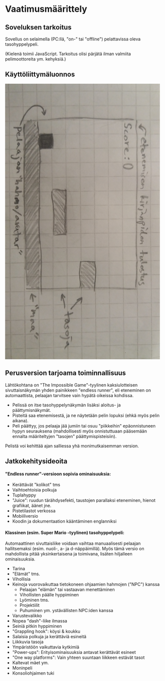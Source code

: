 # Vaatimusmäärittely


## Soveluksen tarkoitus
Sovellus on selaimella (PC:llä, "on-" tai "offline") pelattavissa oleva tasohyppelypeli.

(Kielenä toimii JavaScript. Tarkoitus olisi pärjätä ilman valmiita pelimoottoreita ym. kehyksiä.)

## Käyttöliittymäluonnos
![kayttoliittymaluonnos](https://github.com/magael/otm-harjoitustyo/blob/master/dokumentaatio/otm_kayttoliittymaluonnos.jpg)

## Perusversion tarjoama toiminnallisuus
Lähtökohtana on "The Impossible Game"-tyylinen kaksiulotteisen sivuttaisnäkymän yhden painikkeen "endless runner", eli eteneminen on automaattista, pelaajan tarvitsee vain hypätä oikeissa kohdissa.

* Pelissä on itse tasohyppelynäkymän lisäksi aloitus- ja päättymisnäkymät.
* Pisteitä saa etenemisestä, ja ne näytetään pelin lopuksi (ehkä myös pelin aikana).
* Peli päättyy, jos pelaaja jää jumiin tai osuu "piikkeihin" epäonnistuneen hypyn seurauksena (mahdollisesti myös onnistuttuaan pääsemään ennalta määriteltyjen "tasojen" päättymispisteisiin).


Pelistä voi kehittää ajan salliessa yhä monimutkaisemman version.

## Jatkokehitysideoita

#### "Endless runner"-versioon sopivia ominaisuuksia:
* Kerättävät "kolikot" tms
* Vaihtoehtoisia polkuja
* Tuplahyppy
* "Juice": ruudun tärähdysefekti, taustojen parallaksi eteneminen, hienot grafiikat, äänet jne.
* Pistetilastot verkossa
* Mobiiliversio
* Koodin ja dokumentaation kääntäminen englanniksi


#### Klassinen (esim. Super Mario -tyylinen) tasohyppelypeli:
Automaattinen sivuttaisliike voidaan vaihtaa manuaalisesti pelaajan hallitsemaksi (esim. nuoli-, a- ja d-näppäimillä). Myös tämä versio on mahdollista pitää yksinkertaisena ja toimivana, lisäten hiljalleen ominaisuuksia.

* Tarina
* "Elämät" tms.
* Vihollisia
* Keinoja vuorovaikuttaa tietokoneen ohjaamien hahmojen ("NPC") kanssa
  * Pelaajan "elämän" tai vastaavan menettäminen
  * Vihollisten päälle hyppiminen
  * Lyöminen tms.
  * Projektiilit
  * Puhuminen ym. ystävällisten NPC:iden kanssa
* Varustevalikko
* Nopea "dash"-liike ilmassa
* Seiniä pitkin hyppiminen
* "Grappling hook": köysi & koukku
* Salaisia polkuja ja kerättäviä esineitä
* Liikkuvia tasoja
* Ympäristöön vaikuttavia kytkimiä
* "Power-ups": Erityisominaisuuksia antavat kerättävät esineet
* "One way platforms": Vain yhteen suuntaan liikkeen estävät tasot
* Kaltevat mäet ym.
* Moninpeli
* Konsoliohjaimen tuki
